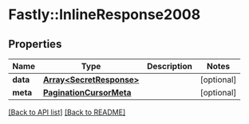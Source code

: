# Fastly::InlineResponse2008

## Properties

| Name | Type | Description | Notes |
| ---- | ---- | ----------- | ----- |
| **data** | [**Array&lt;SecretResponse&gt;**](SecretResponse.md) |  | [optional] |
| **meta** | [**PaginationCursorMeta**](PaginationCursorMeta.md) |  | [optional] |

[[Back to API list]](../../README.md#endpoints) [[Back to README]](../../README.md)

